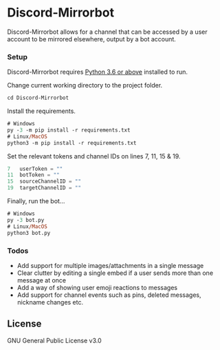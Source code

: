 # Discord-Mirrorbot

Discord-Mirrorbot allows for a channel that can be accessed by a user account to be mirrored elsewhere, output by a bot account.

### Setup

Discord-Mirrorbot requires [Python 3.6 or above](https://www.python.org/downloads/) installed to run.

Change current working directory to the project folder.
```ps
cd Discord-Mirrorbot
```
Install the requirements.
```ps
# Windows
py -3 -m pip install -r requirements.txt
# Linux/MacOS
python3 -m pip install -r requirements.txt
```

Set the relevant tokens and channel IDs on lines 7, 11, 15 & 19.
```py
7   userToken = ""
11  botToken = ""
15  sourceChannelID = ""
19  targetChannelID = ""
```

Finally, run the bot...
```ps
# Windows
py -3 bot.py
# Linux/MacOS
python3 bot.py
```

### Todos
 - Add support for multiple images/attachments in a single message
 - Clear clutter by editing a single embed if a user sends more than one message at once
 - Add a way of showing user emoji reactions to messages
 - Add support for channel events such as pins, deleted messages, nickname changes etc.

License
----

GNU General Public License v3.0
